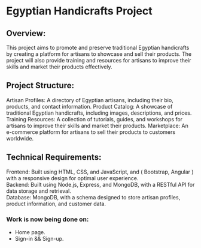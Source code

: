 # Egyptian Handicrafts Project

## Overview:
<p>
This project aims to promote and preserve traditional Egyptian handicrafts by creating a platform for artisans to showcase and sell their products.
The project will also provide training and resources for artisans to improve their skills and market their products effectively.
</p>

## Project Structure:
<p>
Artisan Profiles: A directory of Egyptian artisans, including their bio, products, and contact information.
Product Catalog: A showcase of traditional Egyptian handicrafts, including images, descriptions, and prices.
Training Resources: A collection of tutorials, guides, and workshops for artisans to improve their skills and market their products.
Marketplace: An e-commerce platform for artisans to sell their products to customers worldwide.
</p>

## Technical Requirements:
<p>
Frontend: Built using HTML, CSS, and JavaScript, and ( Bootstrap, Angular )  with a responsive design for optimal user experience.
<br>
Backend: Built using Node.js, Express, and MongoDB, with a RESTful API for data storage and retrieval.
<br>
Database: MongoDB, with a schema designed to store artisan profiles, product information, and customer data.
</p>

### Work is now being done on:
<ul>
  <li> Home page. </li>
  <li> Sign-in && Sign-up. </li>
</ul>
